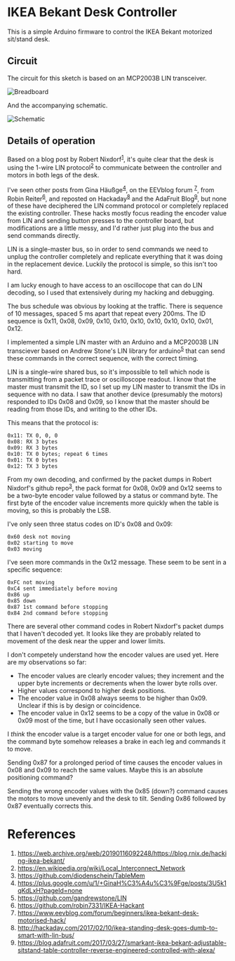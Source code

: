 # IKEA Bekant Desk Controller

This is a simple Arduino firmware to control the IKEA Bekant motorized sit/stand desk.

## Circuit

The circuit for this sketch is based on an MCP2003B LIN transceiver.

![Breadboard](Bekant_bb.png)

And the accompanying schematic.

![Schematic](Bekant_schem.png)

## Details of operation

Based on a blog post by Robert Nixdorf<sup>[1](#1)</sup>, it's quite clear that the desk is using the 1-wire LIN protocol<sup>[2](#2)</sup> to communicate between the controller and motors in both legs of the desk.

I've seen other posts from Gina Häußge<sup>[4](#4)</sup>, on the EEVblog forum <sup>[7](#7)</sup>, from Robin Reiter<sup>[6](#6)</sup>, and reposted on Hackaday<sup>[8](#8)</sup> and the AdaFruit Blog<sup>[9](#9)</sup>, but none of these have deciphered the LIN command protocol or completely replaced the existing controller. These hacks mostly focus reading the encoder value from LIN and sending button presses to the controller board, but modifications are a little messy, and I'd rather just plug into the bus and send commands directly.

LIN is a single-master bus, so in order to send commands we need to unplug the controller completely and replicate everything that it was doing in the replacement device. Luckily the protocol is simple, so this isn't too hard.

I am lucky enough to have access to an oscillocope that can do LIN decoding, so I used that extensively during my hacking and debugging.

The bus schedule was obvious by looking at the traffic. There is sequence of 10 messages, spaced 5 ms apart that repeat every 200ms. The ID sequence is 0x11, 0x08, 0x09, 0x10, 0x10, 0x10, 0x10, 0x10, 0x10, 0x01, 0x12.

I implemented a simple LIN master with an Arduino and a MCP2003B LIN transciever based on Andrew Stone's LIN library for arduino<sup>[5](#5)</sup> that can send these commands in the correct sequence, with the correct timing.

LIN is a single-wire shared bus, so it's impossible to tell which node is transmitting from a packet trace or oscilloscope readout. I know that the master must transmit the ID, so I set up my LIN master to transmit the IDs in sequence with no data. I saw that another device (presumably the motors) responded to IDs 0x08 and 0x09, so I know that the master should be reading from those IDs, and writing to the other IDs.

This means that the protocol is:

```
0x11: TX 0, 0, 0
0x08: RX 3 bytes
0x09: RX 3 bytes
0x10: TX 0 bytes; repeat 6 times
0x01: TX 0 bytes
0x12: TX 3 bytes
```

From my own decoding, and confirmed by the packet dumps in Robert Nixdorf's github repo<sup>[3](#3)</sup>, the pack format for 0x08, 0x09 and 0x12 seems to be a two-byte encoder value followed by a status or command byte. The first byte of the encoder value increments more quickly when the table is moving, so this is probably the LSB.

I've only seen three status codes on ID's 0x08 and 0x09:
```
0x60 desk not moving
0x02 starting to move
0x03 moving
```

I've seen more commands in the 0x12 message. These seem to be sent in a specific sequence:
```
0xFC not moving
0xC4 sent immediately before moving
0x86 up
0x85 down
0x87 1st command before stopping
0x84 2nd command before stopping
```

There are several other command codes in Robert Nixdorf's packet dumps that I haven't decoded yet. It looks like they are probably related to movement of the desk near the upper and lower limits.

I don't competely understand how the encoder values are used yet. Here are my observations so far:
 * The encoder values are clearly encoder values; they increment and the upper byte increments or decrements when the lower byte rolls over.
 * Higher values correspond to higher desk positions.
 * The encoder value in 0x08 always seems to be higher than 0x09. Unclear if this is by design or coincidence.
 * The encoder value in 0x12 seems to be a copy of the value in 0x08 or 0x09 most of the time, but I have occasionally seen other values.

I _think_ the encoder value is a target encoder value for one or both legs, and the command byte somehow releases a brake in each leg and commands it to move.

Sending 0x87 for a prolonged period of time causes the encoder values in 0x08 and 0x09 to reach the same values. Maybe this is an absolute positioning command?

Sending the wrong encoder values with the 0x85 (down?) command causes the motors to move unevenly and the desk to tilt. Sending 0x86 followed by 0x87 eventually corrects this.

# References
 1. <a name="1">https://web.archive.org/web/20190116092248/https://blog.rnix.de/hacking-ikea-bekant/</a>
 2. <a name="2">https://en.wikipedia.org/wiki/Local_Interconnect_Network</a>
 3. <a name="3">https://github.com/diodenschein/TableMem</a>
 4. <a name="4">https://plus.google.com/u/1/+GinaH%C3%A4u%C3%9Fge/posts/3U5k1qKdLxH?pageId=none</a>
 5. <a name="5">https://github.com/gandrewstone/LIN</a>
 6. <a name="6">https://github.com/robin7331/IKEA-Hackant</a>
 7. <a name="7">https://www.eevblog.com/forum/beginners/ikea-bekant-desk-motorised-hack/</a>
 8. <a name="8">http://hackaday.com/2017/02/10/ikea-standing-desk-goes-dumb-to-smart-with-lin-bus/</a>
 9. <a name="9">https://blog.adafruit.com/2017/03/27/smarkant-ikea-bekant-adjustable-sitstand-table-controller-reverse-engineered-controlled-with-alexa/</a>
